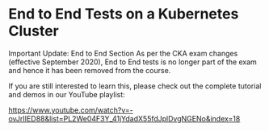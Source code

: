 # End to End Tests on a Kubernetes Cluster

Important Update: End to End Section
As per the CKA exam changes (effective September 2020), End to End tests is no longer part of the exam and hence it has been removed from the course.



If you are still interested to learn this, please check out the complete tutorial and demos in our YouTube playlist:

https://www.youtube.com/watch?v=-ovJrIIED88&list=PL2We04F3Y_41jYdadX55fdJplDvgNGENo&index=18
